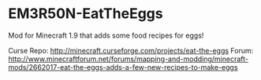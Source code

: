# EM3R50N-EatTheEggs

Mod for Minecraft 1.9 that adds some food recipes for eggs!

Curse Repo: http://minecraft.curseforge.com/projects/eat-the-eggs
Forum: http://www.minecraftforum.net/forums/mapping-and-modding/minecraft-mods/2662017-eat-the-eggs-adds-a-few-new-recipes-to-make-eggs
